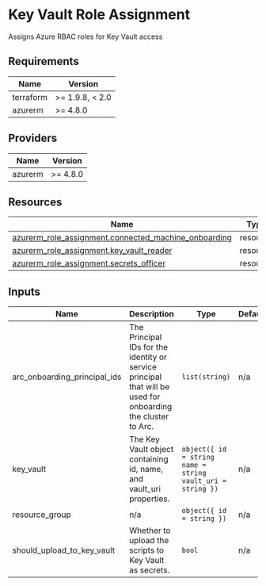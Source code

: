 <!-- BEGIN_TF_DOCS -->
<!-- markdown-table-prettify-ignore-start -->
# Key Vault Role Assignment

Assigns Azure RBAC roles for Key Vault access

## Requirements

| Name | Version |
|------|---------|
| terraform | >= 1.9.8, < 2.0 |
| azurerm | >= 4.8.0 |

## Providers

| Name | Version |
|------|---------|
| azurerm | >= 4.8.0 |

## Resources

| Name | Type |
|------|------|
| [azurerm_role_assignment.connected_machine_onboarding](https://registry.terraform.io/providers/hashicorp/azurerm/latest/docs/resources/role_assignment) | resource |
| [azurerm_role_assignment.key_vault_reader](https://registry.terraform.io/providers/hashicorp/azurerm/latest/docs/resources/role_assignment) | resource |
| [azurerm_role_assignment.secrets_officer](https://registry.terraform.io/providers/hashicorp/azurerm/latest/docs/resources/role_assignment) | resource |

## Inputs

| Name | Description | Type | Default | Required |
|------|-------------|------|---------|:--------:|
| arc\_onboarding\_principal\_ids | The Principal IDs for the identity or service principal that will be used for onboarding the cluster to Arc. | `list(string)` | n/a | yes |
| key\_vault | The Key Vault object containing id, name, and vault\_uri properties. | ```object({ id = string name = string vault_uri = string })``` | n/a | yes |
| resource\_group | n/a | ```object({ id = string })``` | n/a | yes |
| should\_upload\_to\_key\_vault | Whether to upload the scripts to Key Vault as secrets. | `bool` | n/a | yes |
<!-- markdown-table-prettify-ignore-end -->
<!-- END_TF_DOCS -->
